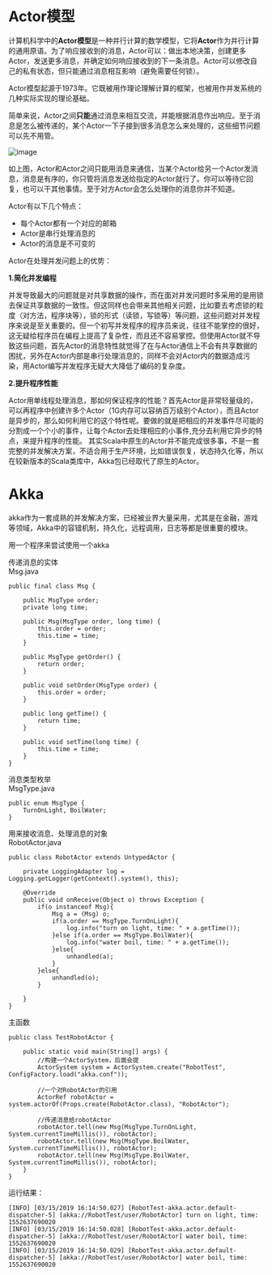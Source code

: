 # Actor模型

计算机科学中的**Actor模型**是一种并行计算的数学模型，它将**Actor**作为并行计算的通用原语。为了响应接收到的消息，Actor可以：做出本地决策，创建更多Actor，发送更多消息，并确定如何响应接收到的下一条消息。Actor可以修改自己的私有状态，但只能通过消息相互影响（避免需要任何锁）。

Actor模型起源于1973年。它既被用作理论理解计算的框架，也被用作并发系统的几种实际实现的理论基础。

简单来说，Actor之间**只能**通过消息来相互交流，并能根据消息作出响应。至于消息是怎么被传递的，某个Actor一下子接到很多消息怎么来处理的，这些细节问题可以先不用管。

![image](https://user-gold-cdn.xitu.io/2017/3/23/28707ed764976e2eb60a0fce8eea984a?imageView2/0/w/1280/h/960/format/webp/ignore-error/1)

如上图，Actor和Actor之间只能用消息来通信，当某个Actor给另一个Actor发消息，消息是有序的，你只管将消息发送给指定的Actor就行了。你可以等待它回复，也可以干其他事情。至于对方Actor会怎么处理你的消息你并不知道。

Actor有以下几个特点：            
- 每个Actor都有一个对应的邮箱
- Actor是串行处理消息的
- Actor的消息是不可变的

Actor在处理并发问题上的优势：         

**1.简化并发编程**        

并发导致最大的问题就是对共享数据的操作，而在面对并发问题时多采用的是用锁去保证共享数据的一致性。但这同样也会带来其他相关问题，比如要去考虑锁的粒度（对方法，程序块等），锁的形式（读锁，写锁等）等问题，这些问题对并发程序来说是至关重要的。但一个初写并发程序的程序员来说，往往不能掌控的很好，这无疑给程序员在编程上提高了复杂性，而且还不容易掌控。但使用Actor就不导致这些问题，首先Actor的消息特性就觉得了在与Actor通信上不会有共享数据的困扰，另外在Actor内部是串行处理消息的，同样不会对Actor内的数据造成污染，用Actor编写并发程序无疑大大降低了编码的复杂度。

**2.提升程序性能**            

Actor用单线程处理消息，那如何保证程序的性能？首先Actor是非常轻量级的，可以再程序中创建许多个Actor（1G内存可以容纳百万级别个Actor），而且Actor是异步的，那么如何利用它的这个特性呢。要做的就是把相应的并发事件尽可能的分割成一个个小的事件，让每个Actor去处理相应的小事件,充分去利用它异步的特点，来提升程序的性能。
其实Scala中原生的Actor并不能完成很多事，不是一套完整的并发解决方案，不适合用于生产环境，比如错误恢复，状态持久化等，所以在较新版本的Scala类库中，Akka包已经取代了原生的Actor。


# Akka
akka作为一套成熟的并发解决方案，已经被业界大量采用，尤其是在金融，游戏等领域，Akka中的容错机制，持久化，远程调用，日志等都是很重要的模块。

用一个程序来尝试使用一个akka         

传递消息的实体         
Msg.java
```
public final class Msg {

    public MsgType order;
    private long time;

    public Msg(MsgType order, long time) {
        this.order = order;
        this.time = time;
    }

    public MsgType getOrder() {
        return order;
    }

    public void setOrder(MsgType order) {
        this.order = order;
    }

    public long getTime() {
        return time;
    }

    public void setTime(long time) {
        this.time = time;
    }
}
```

消息类型枚举           
MsgType.java
```
public enum MsgType {
    TurnOnLight, BoilWater;
}
```

用来接收消息、处理消息的对象           
RobotActor.java
```
public class RobotActor extends UntypedActor {

    private LoggingAdapter log = Logging.getLogger(getContext().system(), this);

    @Override
    public void onReceive(Object o) throws Exception {
        if(o instanceof Msg){
            Msg a = (Msg) o;
            if(a.order == MsgType.TurnOnLight){
                log.info("turn on light, time: " + a.getTime());
            }else if(a.order == MsgType.BoilWater){
                log.info("water boil, time: " + a.getTime());
            }else{
                unhandled(a);
            }
        }else{
            unhandled(o);
        }

    }
}
```

主函数       
```
public class TestRobotActor {

    public static void main(String[] args) {
        //构建一个ActorSystem，后面会提
        ActorSystem system = ActorSystem.create("RobotTest", ConfigFactory.load("akka.conf"));

        //一个对RobotActor的引用
        ActorRef robotActor = system.actorOf(Props.create(RobotActor.class), "RobotActor");

        //传递消息给robotActor
        robotActor.tell(new Msg(MsgType.TurnOnLight, System.currentTimeMillis()), robotActor);
        robotActor.tell(new Msg(MsgType.BoilWater, System.currentTimeMillis()), robotActor);
        robotActor.tell(new Msg(MsgType.BoilWater, System.currentTimeMillis()), robotActor);
    }
}
```



运行结果：
```
[INFO] [03/15/2019 16:14:50.027] [RobotTest-akka.actor.default-dispatcher-5] [akka://RobotTest/user/RobotActor] turn on light, time: 1552637690020
[INFO] [03/15/2019 16:14:50.028] [RobotTest-akka.actor.default-dispatcher-5] [akka://RobotTest/user/RobotActor] water boil, time: 1552637690020
[INFO] [03/15/2019 16:14:50.029] [RobotTest-akka.actor.default-dispatcher-5] [akka://RobotTest/user/RobotActor] water boil, time: 1552637690020
```

